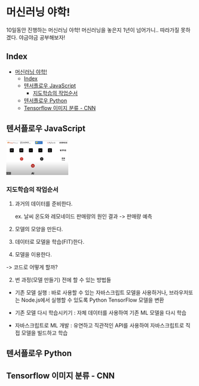 # 머신러닝 야학!
10일동안 진행하는 머신러닝 야학!
머신러닝을 놓은지 1년이 넘어가니.. 따라가질 못하겠다.
야금야금 공부해보자!

## Index
- [머신러닝 야학!](#머신러닝-야학)
  - [Index](#index)
  - [텐서플로우 JavaScript](#텐서플로우-javascript)
    - [지도학습의 작업순서](#지도학습의-작업순서)
  - [텐서플로우 Python](#텐서플로우-python)
  - [Tensorflow 이미지 분류 - CNN](#tensorflow-이미지-분류---cnn)

## 텐서플로우 JavaScript
<img src="./image/tensorflow-js.png" width="33%" height="30%" display="inline-block" alt="tensorflow.js 흐름잡기"/>

### 지도학습의 작업순서
  1. 과거의 데이터를 준비한다.
        
        ex. 날씨 온도와 레모네이드 판매량의 원인 결과 -> 판매량 예측

  2. 모델의 모양을 만든다.
    
  3. 데이터로 모델을 학습(FIT)한다.

  4. 모델을 이용한다.

 -> 코드로 어떻게 할까?
 
 2. 번 과정(모델 만들기) 전에 할 수 있는 방법들
  
  - 기존 모델 실행 : 바로 사용할 수 있는 자바스크립트 모델을 사용하거나, 브라우저또는 Node.js에서 실행할 수 있도록 Python TensorFlow 모델을 변환

  - 기존 모델 다시 학습시키기 : 자체 데이터를 사용하여 기존 ML 모델을 다시 학습

  - 자바스크립트로 ML 개발 : 유연하고 직관적인 API를 사용하여 자바스크립트로 직접 모델을 빌드하고 학습



## 텐서플로우 Python

## Tensorflow 이미지 분류 - CNN